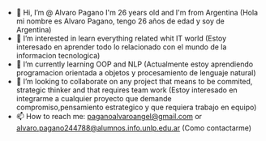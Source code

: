 - 👋 Hi, I’m @ Alvaro Pagano I'm 26 years old and I'm from Argentina
(Hola mi nombre es Alvaro Pagano, tengo 26 años de edad y soy de Argentina)
- 👀 I’m interested in learn everything related whit IT world
(Estoy interesado en aprender todo lo relacionado con el mundo de la informacion tecnologica)
- 🌱 I’m currently learning OOP and NLP
(Actualmente estoy aprendiendo programacion orientada a objetos y procesamiento de lenguaje natural)
- 💞️ I’m looking to collaborate on any project that means to be commited, strategic thinker and that requires team work
(Estoy interesado en integrarme a cualquier proyecto que demande compromiso,pensamiento estrategico y que requiera trabajo en equipo)
- 📫 How to reach me:  paganoalvaroangel@gmail.com or alvaro.pagano244788@alumnos.info.unlp.edu.ar
(Como contactarme)

<!---
--->
